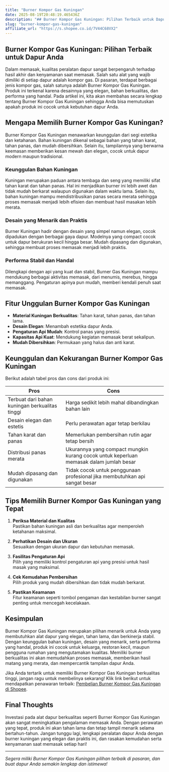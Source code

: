 ```yaml
---
title: "Burner Kompor Gas Kuningan"
date: 2025-08-19T20:48:19.465436Z
description: "## Burner Kompor Gas Kuningan: Pilihan Terbaik untuk Dapur Anda..."
slug: "burner-kompor-gas-kuningan"
affiliate_url: "https://s.shopee.co.id/7V44C68VX2"
---
```

## Burner Kompor Gas Kuningan: Pilihan Terbaik untuk Dapur Anda

Dalam memasak, kualitas peralatan dapur sangat berpengaruh terhadap hasil akhir dan kenyamanan saat memasak. Salah satu alat yang wajib dimiliki di setiap dapur adalah kompor gas. Di pasaran, terdapat berbagai jenis kompor gas, salah satunya adalah Burner Kompor Gas Kuningan. Produk ini terkenal karena desainnya yang elegan, bahan berkualitas, dan performa yang handal. Pada artikel ini, kita akan membahas secara lengkap tentang Burner Kompor Gas Kuningan sehingga Anda bisa memutuskan apakah produk ini cocok untuk kebutuhan dapur Anda.

## Mengapa Memilih Burner Kompor Gas Kuningan?

Burner Kompor Gas Kuningan menawarkan keunggulan dari segi estetika dan ketahanan. Bahan kuningan dikenal sebagai bahan yang tahan karat, tahan panas, dan mudah dibersihkan. Selain itu, tampilannya yang berwarna keemasan memberikan kesan mewah dan elegan, cocok untuk dapur modern maupun tradisional.

### Keunggulan Bahan Kuningan
Kuningan merupakan paduan antara tembaga dan seng yang memiliki sifat tahan karat dan tahan panas. Hal ini menjadikan burner ini lebih awet dan tidak mudah berkarat walaupun digunakan dalam waktu lama. Selain itu, bahan kuningan mampu mendistribusikan panas secara merata sehingga proses memasak menjadi lebih efisien dan membuat hasil masakan lebih merata.

### Desain yang Menarik dan Praktis
Burner Kuningan hadir dengan desain yang simpel namun elegan, cocok dipadukan dengan berbagai gaya dapur. Modelnya yang compact cocok untuk dapur berukuran kecil hingga besar. Mudah dipasang dan digunakan, sehingga membuat proses memasak menjadi lebih praktis.

### Performa Stabil dan Handal
Dilengkapi dengan api yang kuat dan stabil, Burner Gas Kuningan mampu mendukung berbagai aktivitas memasak, dari menumis, merebus, hingga memanggang. Pengaturan apinya pun mudah, memberi kendali penuh saat memasak.

## Fitur Unggulan Burner Kompor Gas Kuningan

- **Material Kuningan Berkualitas**: Tahan karat, tahan panas, dan tahan lama.
- **Desain Elegan**: Menambah estetika dapur Anda.
- **Pengaturan Api Mudah**: Kontrol panas yang presisi.
- **Kapasitas Api Kuat**: Mendukung kegiatan memasak berat sekalipun.
- **Mudah Dibersihkan**: Permukaan yang halus dan anti karat.

## Keunggulan dan Kekurangan Burner Kompor Gas Kuningan

Berikut adalah tabel pros dan cons dari produk ini:

| **Pros**                            | **Cons**                                  |
|-------------------------------------|------------------------------------------|
| Terbuat dari bahan kuningan berkualitas tinggi | Harga sedikit lebih mahal dibandingkan bahan lain |
| Desain elegan dan estetis         | Perlu perawatan agar tetap berkilau   |
| Tahan karat dan panas             | Memerlukan pembersihan rutin agar tetap bersih |
| Distribusi panas merata          | Ukurannya yang compact mungkin kurang cocok untuk keperluan memasak dalam jumlah besar |
| Mudah dipasang dan digunakan     | Tidak cocok untuk penggunaan profesional jika membutuhkan api sangat besar |

## Tips Memilih Burner Kompor Gas Kuningan yang Tepat

1. **Periksa Material dan Kualitas**  
Pastikan bahan kuningan asli dan berkualitas agar memperoleh ketahanan maksimal.

2. **Perhatikan Desain dan Ukuran**  
Sesuaikan dengan ukuran dapur dan kebutuhan memasak.

3. **Fasilitas Pengaturan Api**  
Pilih yang memiliki kontrol pengaturan api yang presisi untuk hasil masak yang maksimal.

4. **Cek Kemudahan Pembersihan**  
Pilih produk yang mudah dibersihkan dan tidak mudah berkarat.

5. **Pastikan Keamanan**  
Fitur keamanan seperti tombol pengaman dan kestabilan burner sangat penting untuk mencegah kecelakaan.

## Kesimpulan

Burner Kompor Gas Kuningan merupakan pilihan menarik untuk Anda yang membutuhkan alat dapur yang elegan, tahan lama, dan berkinerja stabil. Dengan keunggulan bahan kuningan, desain yang menarik, serta performa yang handal, produk ini cocok untuk keluarga, restoran kecil, maupun pengguna rumahan yang mengutamakan kualitas. Memiliki burner berkualitas ini akan memudahkan proses memasak, memberikan hasil matang yang merata, dan mempercantik tampilan dapur Anda.

Jika Anda tertarik untuk memiliki Burner Kompor Gas Kuningan berkualitas tinggi, jangan ragu untuk membelinya sekarang! Klik link berikut untuk mendapatkan penawaran terbaik: [Pembelian Burner Kompor Gas Kuningan di Shopee](https://s.shopee.co.id/7V44C68VX2).

## Final Thoughts

Investasi pada alat dapur berkualitas seperti Burner Kompor Gas Kuningan akan sangat meningkatkan pengalaman memasak Anda. Dengan perawatan yang tepat, produk ini akan tahan lama dan tetap tampil menarik selama bertahun-tahun. Jangan tunggu lagi, lengkapi peralatan dapur Anda dengan burner kuningan yang elegan dan praktis ini, dan rasakan kemudahan serta kenyamanan saat memasak setiap hari!

---

*Segera miliki Burner Kompor Gas Kuningan pilihan terbaik di pasaran, dan buat dapur Anda semakin lengkap dan istimewa!*